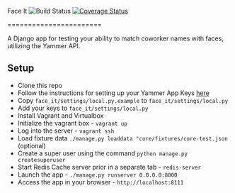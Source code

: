 Face It ![Build Status](https://travis-ci.org/excellaco/face_it.svg?branch=master) [![Coverage Status](https://coveralls.io/repos/excellaco/face_it/badge.svg)](https://coveralls.io/r/excellaco/face_it)


=======================

A Django app for testing your ability to match coworker names with faces, utilizing the Yammer API.

Setup
-----

* Clone this repo
* Follow the instructions for setting up your Yammer App Keys [here](https://github.com/excellaco/yammer-hackathon/wiki/Yammer-OAuth-Setup)
* Copy `face_it/settings/local.py.example` to `face_it/settings/local.py`
* Add your keys to `face_it/settings/local.py`
* Install Vagrant and Virtualbox
* Initialize the vagrant box - `vagrant up`
* Log into the server - `vagrant ssh`
* Load fixture data `./manage.py loaddata "core/fixtures/core-test.json` (optional)
* Create a super user using the command `python manage.py createsuperuser`
* Start Redis Cache server prior in a separate tab - `redis-server` 
* Launch the app - `./manage.py runserver 0.0.0.0:8000`
* Access the app in your browser - `http://localhost:8111`
